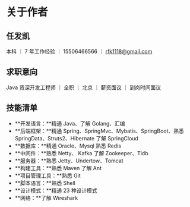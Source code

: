 # 关于作者

## 任发凯

本科 ｜ 7 年工作经验 ｜ 15506466566 ｜ rfk1118@gmail.com

## 求职意向

Java 资深开发工程师 ｜ 全职 ｜ 北京 ｜ 薪资面议 ｜ 到岗时间面议

## 技能清单

* **开发语言：**精通 Java、了解 Golang、汇编
* **后端框架：**精通 Spring、SpringMvc、Mybatis、SpringBoot、熟悉 SpringData、Struts2、Hibernate 了解 SpringCloud
* **数据库：**精通 Oracle、Mysql 熟悉 Redis
* **中间件：**熟悉 Netty、 Kafka  了解 Zookeeper、Tidb
* **服务器：**熟悉 Jetty、Undertow、Tomcat
* **构建工具：**熟悉 Maven 了解 Ant
* **项目管理工具：**熟悉 Git
* **脚本语言：**熟悉 Shell
* **设计模式：**精通 23 种设计模式
* **网络：**了解 Wireshark
